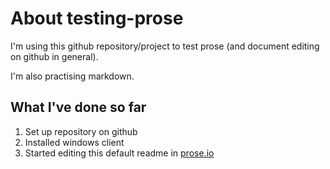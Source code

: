 # About testing-prose

I'm using this github repository/project to test prose (and document editing on github in general).

I'm also practising markdown.

## What I've done so far
1. Set up repository on github
2. Installed windows client
3. Started editing this default readme in [prose.io](http://prose.io)




